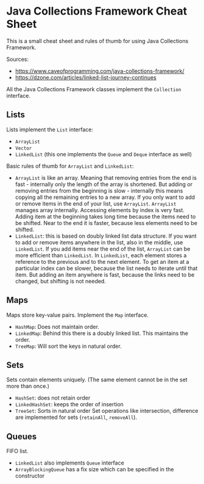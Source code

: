 # Java Collections Framework Cheat Sheet
This is a small cheat sheet and rules of thumb for using Java Collections Framework.

Sources:
* https://www.caveofprogramming.com/java-collections-framework/
* https://dzone.com/articles/linked-list-journey-continues

All the Java Collections Framework classes implement the ```Collection``` interface.

## Lists

Lists implement the ```List``` interface:
* ```ArrayList```
* ```Vector```
* ```LinkedList``` (this one implements the ```Queue``` and ```Deque``` interface as well)

Basic rules of thumb for ```ArrayList``` and ```LinkedList```:
* ```ArrayList``` is like an array. Meaning that removing entries from the end is fast - internally only the length of the array is shortened. But adding or removing entries from the beginning is slow - internally this means copying all the remaining entries to a new array. If you only want to add or remove items in the end of your list, use ```ArrayList```. ```ArrayList``` manages array internally. Accessing elements by index is very fast. Adding item at the beginning takes long time because the items need to be shifted. Near to the end it is faster, because less elements need to be shifted.
* ```LinkedList```: this is based on doubly linked list data structure. If you want to add or remove items anywhere in the list, also in the middle, use ```LinkedList```. If you add items near the end of the list, ```ArrayList``` can be more efficient than ```LinkedList```. In ```LinkedList```, each element stores a reference to the previous and to the next element. To get an item at a particular index can be slower, because the list needs to iterate until that item. But adding an item anywhere is fast, because the links need to be changed, but shifting is not needed.

## Maps
Maps store key-value pairs. Implement the ```Map``` interface.
* ```HashMap```: Does not maintain order.
* ```LinkedMap```: Behind this there is a doubly linked list. This maintains the order.
* ```TreeMap```: Will sort the keys in natural order.

## Sets
Sets contain elements uniquely. (The same element cannot be in the set more than once.)
* ```HashSet```: does not retain order
* ```LinkedHashSet```: keeps the order of insertion
* ```TreeSet```: Sorts in natural order
Set operations like intersection, difference are implemented for sets (```retainAll```, ```removeAll```).

## Queues
FIFO list.
* ```LinkedList``` also implements ```Queue``` interface
* ```ArrayBlockingQueue``` has a fix size which can be specified in the constructor

